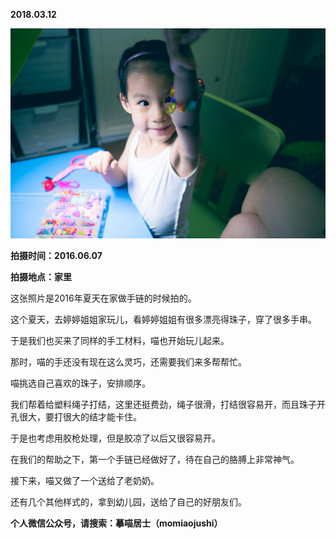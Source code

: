 
          
            
**2018.03.12**



![](img/51001-d55ca304986bce98.jpg)




**拍摄时间：2016.06.07**

**拍摄地点：家里**

这张照片是2016年夏天在家做手链的时候拍的。

这个夏天，去婷婷姐姐家玩儿，看婷婷姐姐有很多漂亮得珠子，穿了很多手串。

于是我们也买来了同样的手工材料，喵也开始玩儿起来。

那时，喵的手还没有现在这么灵巧，还需要我们来多帮帮忙。

喵挑选自己喜欢的珠子，安排顺序。

我们帮着给塑料绳子打结，这里还挺费劲，绳子很滑，打结很容易开，而且珠子开孔很大，要打很大的结才能卡住。

于是也考虑用胶枪处理，但是胶凉了以后又很容易开。

在我们的帮助之下，第一个手链已经做好了，待在自己的胳膊上非常神气。

接下来，喵又做了一个送给了老奶奶。

还有几个其他样式的，拿到幼儿园，送给了自己的好朋友们。


**个人微信公众号，请搜索：摹喵居士（momiaojushi）**

          
        